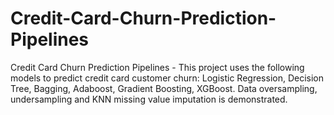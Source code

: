 # Credit-Card-Churn-Prediction-Pipelines
Credit Card Churn Prediction Pipelines -
This project uses the following models to predict credit card customer churn:
Logistic Regression, Decision Tree, Bagging, Adaboost, Gradient Boosting, XGBoost.
Data oversampling, undersampling and KNN missing value imputation is demonstrated.
